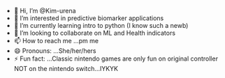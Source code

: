 - 👋 Hi, I’m @Kim-urena
- 👀 I’m interested in predictive biomarker applications
- 🌱 I’m currently learning intro to python (I know such a newb)
- 💞️ I’m looking to collaborate on ML and Health indicators
- 📫 How to reach me ...pm me 
- 😄 Pronouns: ...She/her/hers
- ⚡ Fun fact: ...Classic nintendo games are only fun on original controller NOT on the nintendo switch...IYKYK

<!---
Kim-urena/Kim-urena is a ✨ special ✨ repository because its `README.md` (this file) appears on your GitHub profile.
You can click the Preview link to take a look at your changes.
--->
